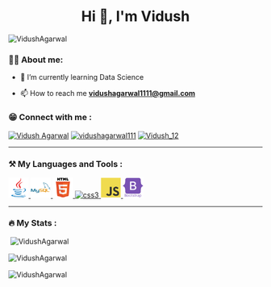 <h1 align="center">Hi 👋, I'm Vidush</h1>

<p align="left"> <img src="https://komarev.com/ghpvc/?username=VidushAgarwal&label=Profile%20views&color=0e75b6&style=flat" alt="VidushAgarwal" /> </p>

### 👨‍💻 About me:

- 🌱 I’m currently learning Data Science

- 📫 How to reach me **vidushagarwal1111@gmail.com**

### 😁 Connect with me :

<p align="left">
<a href="https://www.linkedin.com/in/vidush-agarwal-a960b01b9/" target="blank"><img align="center" src="https://raw.githubusercontent.com/rahuldkjain/github-profile-readme-generator/master/src/images/icons/Social/linked-in-alt.svg" alt="Vidush Agarwal" height="30" width="40" /></a>
<a href="https://www.hackerrank.com/vidushagarwal111" target="blank"><img align="center" src="https://raw.githubusercontent.com/rahuldkjain/github-profile-readme-generator/master/src/images/icons/Social/hackerrank.svg" alt="vidushagarwal111" height="30" width="40" /></a>
<a href="https://leetcode.com/Vidush_12/" target="blank"><img align="center" src="https://raw.githubusercontent.com/rahuldkjain/github-profile-readme-generator/master/src/images/icons/Social/leet-code.svg" alt="Vidush_12" height="30" width="40" /></a>
</p>

---

### ⚒️ My Languages and Tools :

<p align="left"> <a href="https://www.java.com" target="_blank" rel="noreferrer"> <img src="https://raw.githubusercontent.com/devicons/devicon/master/icons/java/java-original.svg" alt="java" width="40" height="40"/> <a href="https://www.mysql.com/" target="_blank" rel="noreferrer"> <img src="https://raw.githubusercontent.com/devicons/devicon/master/icons/mysql/mysql-original-wordmark.svg" alt="mysql" width="40" height="40"/> </a> <a href="https://www.w3.org/html/" target="_blank" rel="noreferrer"> <img src="https://raw.githubusercontent.com/devicons/devicon/master/icons/html5/html5-original-wordmark.svg" alt="html5" width="40" height="40"/> </a> <a href="https://www.python.org/" target="_blank" rel="noreferrer"> <img src="https://www.python.org/static/img/python-logo@2x.png" alt="css3" width="40" height="40"/> </a> </a> <a href="https://developer.mozilla.org/en-US/docs/Web/JavaScript" target="_blank" rel="noreferrer"> <img src="https://raw.githubusercontent.com/devicons/devicon/master/icons/javascript/javascript-original.svg" alt="javascript" width="40" height="40"/> </a> <a href="https://getbootstrap.com" target="_blank" rel="noreferrer"> <img src="https://raw.githubusercontent.com/devicons/devicon/master/icons/bootstrap/bootstrap-plain-wordmark.svg" alt="bootstrap" width="40" height="40"/> </a>  </p>  

--- 
### :fire: My Stats :

<p>&nbsp;<img align="center" src="https://github-readme-stats.vercel.app/api?username=VidushAgarwal&show_icons=true&locale=en" alt="VidushAgarwal" /></p>

<p><img align="center" src="https://github-readme-streak-stats.herokuapp.com/?user=VidushAgarwal&" alt="VidushAgarwal" /></p>

<p><img align="center" src="https://github-readme-stats.vercel.app/api/top-langs?username=VidushAgarwal&show_icons=true&locale=en&layout=compact" alt="VidushAgarwal" /></p>
